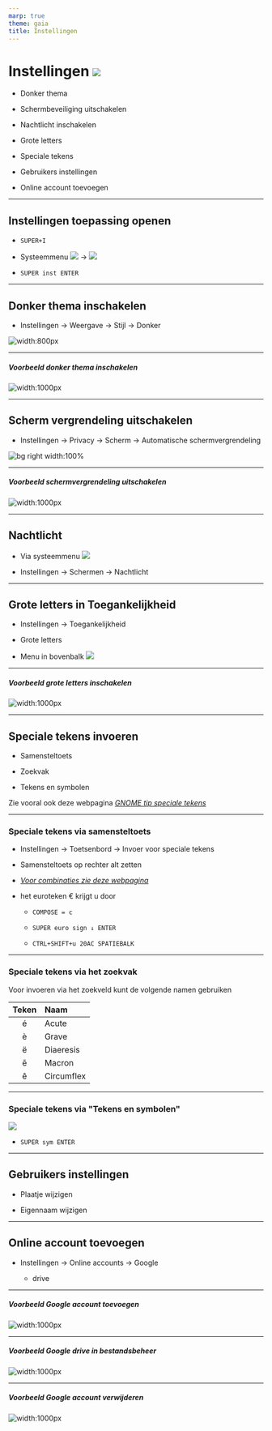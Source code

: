 ```yaml
---
marp: true
theme: gaia
title: Instellingen
---
```

# Instellingen ![](img/instellingen-knop.png)
- Donker thema

- Schermbeveiliging uitschakelen

- Nachtlicht inschakelen

- Grote letters

- Speciale tekens

- Gebruikers instellingen

- Online account toevoegen

---
## Instellingen toepassing openen

- ```SUPER+I``` 

- Systeemmenu ![](img/systeem-menu-gesloten.png) -> ![](img/instellingen-knop.png)

- ```SUPER inst ENTER``` 

---
## Donker thema inschakelen

- Instellingen -> Weergave -> Stijl -> Donker

![width:800px](img/instellingen-weergave-stijl.png)

---
##### Voorbeeld donker thema inschakelen

![width:1000px](img/instellingen-donker-thema.gif)

---


## Scherm vergrendeling uitschakelen

- Instellingen -> Privacy -> Scherm -> Automatische schermvergrendeling

![bg right width:100%](img/instellingen-privacy-scherm.png)

---
##### Voorbeeld schermvergrendeling uitschakelen

![width:1000px](img/instellingen-schermvergrendeling-uitschakelen.gif)

---

## Nachtlicht

- Via systeemmenu ![](img/systeem-menu-gesloten.png)

- Instellingen -> Schermen -> Nachtlicht

---
## Grote letters in Toegankelijkheid

- Instellingen -> Toegankelijkheid

- Grote letters

- Menu in bovenbalk ![](img/toegankelijkheidsmenu.png)
---
##### Voorbeeld grote letters inschakelen

![width:1000px](img/instellingen-grote-letters.gif)

---
## Speciale tekens invoeren

- Samensteltoets

- Zoekvak

- Tekens en symbolen

Zie vooral ook deze webpagina [*GNOME tip speciale tekens*](https://help.gnome.org/users/gnome-help/stable/tips-specialchars.html.nl)

---
### Speciale tekens via samensteltoets

- Instellingen -> Toetsenbord -> Invoer voor speciale tekens
    
- Samensteltoets op rechter alt zetten 

- [*Voor combinaties zie deze webpagina*](https://en.wikipedia.org/wiki/Compose_key#Common_compose_combinations)

- het euroteken € krijgt u door
    
    - ```COMPOSE = c```

    - ```SUPER euro sign ↓ ENTER```

    - ```CTRL+SHIFT+u 20AC SPATIEBALK```

---
### Speciale tekens via het zoekvak

Voor invoeren via het zoekveld kunt de volgende namen gebruiken

|Teken|Naam|
|:---:|:---| 
| é| Acute|
| è| Grave|
| ë | Diaeresis|
| ē | Macron|
| ê | Circumflex|

---
### Speciale tekens via "Tekens en symbolen" 

![](img/tekens-symbolen-icon.png)

- ```SUPER sym ENTER```

---
## Gebruikers instellingen

- Plaatje wijzigen

- Eigennaam wijzigen

---
## Online account toevoegen

-  Instellingen -> Online accounts -> Google

    -  drive
---
##### Voorbeeld Google account toevoegen

![width:1000px](img/instellingen-online-account-Google-toevoegen.gif)

---
##### Voorbeeld Google drive in bestandsbeheer

![width:1000px](img/instellingen-online-account-Google-Drive.gif)

---
##### Voorbeeld Google account verwijderen

![width:1000px](img/instellingen-online-account-Google-verwijderen.gif)


<!-- __N.B.__ Microsoft account werkt **niet**. -->

